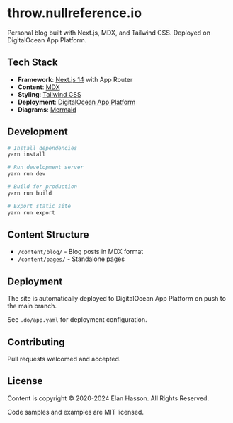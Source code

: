 # throw.nullreference.io

Personal blog built with Next.js, MDX, and Tailwind CSS. Deployed on DigitalOcean App Platform.

## Tech Stack

- **Framework**: [Next.js 14](https://nextjs.org/) with App Router
- **Content**: [MDX](https://mdxjs.com/)
- **Styling**: [Tailwind CSS](https://tailwindcss.com/)
- **Deployment**: [DigitalOcean App Platform](https://www.digitalocean.com/products/app-platform/)
- **Diagrams**: [Mermaid](https://mermaid.js.org/)

## Development

```bash
# Install dependencies
yarn install

# Run development server
yarn run dev

# Build for production
yarn run build

# Export static site
yarn run export
```

## Content Structure

- `/content/blog/` - Blog posts in MDX format
- `/content/pages/` - Standalone pages

## Deployment

The site is automatically deployed to DigitalOcean App Platform on push to the main branch.

See `.do/app.yaml` for deployment configuration.

## Contributing

Pull requests welcomed and accepted.

## License

Content is copyright © 2020-2024 Elan Hasson. All Rights Reserved.

Code samples and examples are MIT licensed.
